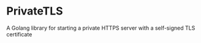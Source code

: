 # PrivateTLS
A Golang library for starting a private HTTPS server with a self-signed TLS certificate
